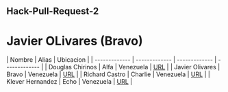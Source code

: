 ## Hack-Pull-Request-2
# Javier OLivares (Bravo)

| Nombre  | Alias | Ubicacion |
| ------------- | ------------- | ------------- | ------------- |
| Douglas Chirinos  | Alfa  | Venezuela | [URL](https://github.com/DouglasChirinos/hg-2-alfa.git) |
| Javier Olivares | Bravo  | Venezuela | [URL](https://github.com/Sanz-jov/hg-2-bravo.git) |
| Richard Castro | Charlie  | Venezuela | [URL](https://github.com/isael25/hg-2-charlie.git) |
| Klever Hernandez | Echo | Venezuela | [URL](https://github.com/Klev3r/hg-2-echo-.git) |
